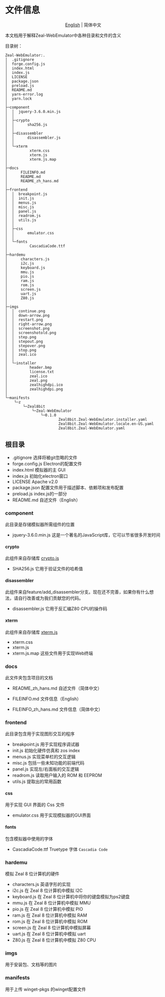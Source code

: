<!--
    /**
    * SPDX-FileCopyrightText: 2023 JasonMo <jasonmo2009@hotmail.com>
    *
    * SPDX-License-Identifier: Apache-2.0
    */
    Version: 0.0.1,
    Author: JasonMo
    Last modified: 2023/07/21 9:16,
    Last commit: "Project: Reconstitution, delete useless files",
-->
# 文件信息

<p align="center">
    <a href="FILEINFO.md">English</a> | 简体中文
</p>

本文档用于解释Zeal-WebEmulator中各种目录和文件的含义

目录树：

```tree
Zeal-WebEmulator:.
│  .gitignore
│  forge.config.js
│  index.html
│  index.js
│  LICENSE
│  package.json
│  preload.js
│  README.md
│  yarn-error.log
│  yarn.lock
│
├─component
│  │  jquery-3.6.0.min.js
│  │
│  ├─crypto
│  │      sha256.js
│  │
│  ├─disassembler
│  │      disassembler.js
│  │
│  └─xterm
│          xterm.css
│          xterm.js
│          xterm.js.map
│
├─docs
│      FILEINFO.md
│      README.md
│      README_zh_hans.md
│
├─frontend
│  │  breakpoint.js
│  │  init.js
│  │  menus.js
│  │  misc.js
│  │  panel.js
│  │  readrom.js
│  │  utils.js
│  │
│  ├─css
│  │      emulator.css
│  │
│  └─fonts
│          CascadiaCode.ttf
│
├─hardemu
│      characters.js
│      i2c.js
│      keyboard.js
│      mmu.js
│      pio.js
│      ram.js
│      rom.js
│      screen.js
│      uart.js
│      Z80.js
│
├─imgs
│  │  continue.png
│  │  down-arrow.png
│  │  restart.png
│  │  right-arrow.png
│  │  screenshot.png
│  │  screenshotold.png
│  │  step.png
│  │  stepout.png
│  │  stepover.png
│  │  stop.png
│  │  zeal.ico
│  │
│  └─installer
│          header.bmp
│          license.txt
│          zeal.ico
│          zeal.png
│          zealhighdpi.ico
│          zealhighdpi.png
│
└─manifests
    └─z
        └─Zeal8bit
            └─Zeal-WebEmulator
                └─0.1.0
                        Zeal8bit.Zeal-WebEmulator.installer.yaml
                        Zeal8bit.Zeal-WebEmulator.locale.en-US.yaml
                        Zeal8bit.Zeal-WebEmulator.yaml
```

## 根目录

* .gitignore
选择将被git忽略的文件
* forge.config.js
Electron的配置文件
* index.html
模拟器的主 GUI
* index.js
初始化electron窗口
* LICENSE
Apache v2.0
* package.json
配置文件用于描述脚本、依赖项和发布配置
* preload.js
index.js的一部分
* README.md
自述文件（English）

### component

此目录是存储模拟器所需组件的位置

* jquery-3.6.0.min.js
这是一个著名的JavaScript库，它可以节省很多开发时间

#### crypto

此组件来自存储库 [crypto.js](https://github.com/brix/crypto-js)

* SHA256.js
它用于验证文件的哈希值

#### disassembler

此组件来自feature/add_disassembler分支。现在还不完善，如果你有什么想法，请自行改善或为我们贡献您的代码。

* disassembler.js
它用于反汇编Z80 CPU的操作码

#### xterm

此组件来自存储库 [xterm.js](https://github.com/xtermjs/xterm.js)

* xterm.css
* xterm.js
* xterm.js.map
这些文件用于实现Web终端

### docs

此文件夹包含项目的文档

* README_zh_hans.md
自述文件（简体中文）

* FILEINFO.md
文件信息（English）

* FILEINFO_zh_hans.md
文件信息（简体中文）

### frontend

此目录包含用于实现图形交互的程序

* breakpoint.js
用于实现程序调试器
* init.js
初始化硬件仿真和 zos index
* menus.js
实现菜单栏的交互逻辑
* misc.js
包括一些未知功能的前端代码
* panel.js
实现左/右面板的交互逻辑
* readrom.js
读取用户输入的 ROM 和 EEPROM
* utils.js
提取出的常用函数

#### css

用于实现 GUI 界面的 Css 文件

* emulator.css
用于实现模拟器的GUI界面

#### fonts

包含模拟器中使用的字体

* CascadiaCode.ttf
Truetype 字体 `Cascadia Code`

### hardemu

模拟 Zeal 8 位计算机的硬件

* characters.js
英语字形的实现
* i2c.js
在 Zeal 8 位计算机中模拟 I2C
* keyboard.js
在 Zeal 8 位计算机中将你的键盘模拟为ps2键盘
* mmu.js
在 Zeal 8 位计算机中模拟 MMU
* pio.js
在 Zeal 8 位计算机中模拟 PIO
* ram.js
在 Zeal 8 位计算机中模拟 RAM
* rom.js
在 Zeal 8 位计算机中模拟 ROM
* screen.js
在 Zeal 8 位计算机中模拟屏幕
* uart.js
在 Zeal 8 位计算机中模拟 uart
* Z80.js
在 Zeal 8 位计算机中模拟 Z80 CPU

### imgs

用于安装包、文档等的图片

### manifests

用于上传 winget-pkgs 的winget配置文件
